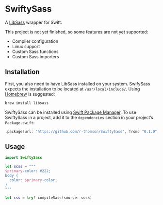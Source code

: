 # SwiftySass

A [LibSass](https://github.com/sass/libsass) wrapper for Swift.

This project is not yet finished, so some features are not yet supported:

- Compiler configuration
- Linux support
- Custom Sass functions
- Custom Sass importers

## Installation

First, you also need to have LibSass installed on your system. SwifySass expects the installation to be located at `/usr/local/include/`. Using [Homebrew](https://brew.sh) is suggested:

```sh
brew install libsass
```

SwiftySass can be installed using [Swift Package Manager](https://swift.org/package-manager/). To use SwiftySass in a project, add it to the `dependencies` section in your project’s `Package.swift`:

```swift
.package(url: "https://github.com/r-thomson/SwiftySass", from: "0.1.0")
```

## Usage

```swift
import SwiftySass

let scss = """
$primary-color: #222;
body {
  color: $primary-color;
}
"""

let css = try? compileSass(source: scss)
```
